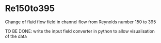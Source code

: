 # Re150to395
Change of fluid flow field in channel flow from Reynolds number 150 to 395

TO BE DONE:
write the input field converter in python to allow visualisation of the data
